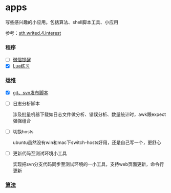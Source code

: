 # apps
写些感兴趣的小应用。包括算法、shell脚本工具、小应用

参考：[sth.writed.4.interest](https://github.com/meolu/sth.writed.4.interest)

### 程序
- [ ] [微信提醒](./wx-reminder/README.md)
- [x] [Lua练习](./lua)
### 运维
- [x] [git、svn发布脚本](./release-tools/README.md)
- [ ] 日志分析脚本
	
	涉及批量机器下载如日志文件做分析、错误分析、数量统计时，awk跟expect强强组合
- [ ] 切换hosts
	
	ubuntu虽然没有win和mac下switch-hosts好用，还是自己写一个，更舒心
- [ ] 更新代码至测试环境小工具
	
	实现把svn分支代码同步至测试环境的一小工具，支持web页面更新，命令行更新
### [算法](./algorithm)